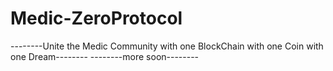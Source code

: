 # Medic-ZeroProtocol
 
--------Unite the Medic Community with one BlockChain with one Coin with one Dream--------
--------more soon--------
